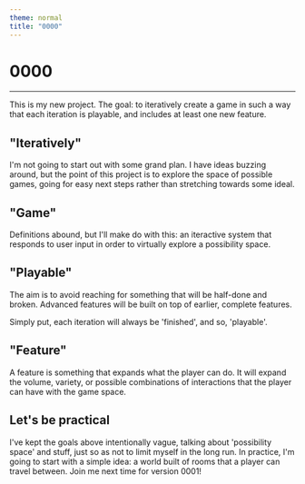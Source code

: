 ```yaml
---
theme: normal
title: "0000"
---
```


0000
=

---

This is my new project. The goal: to iteratively create a game in such a way that each iteration is playable, and includes at least one new feature.

"Iteratively"
-
I'm not going to start out with some grand plan. I have ideas buzzing around, but the point of this project is to explore the space of possible games, going for easy next steps rather than stretching towards some ideal.

"Game"
-
Definitions abound, but I'll make do with this: an iteractive system that responds to user input in order to virtually explore a possibility space.

"Playable"
-
The aim is to avoid reaching for something that will be half-done and broken. Advanced features will be built on top of earlier, complete features.

Simply put, each iteration will always be 'finished', and so, 'playable'.

"Feature"
-
A feature is something that expands what the player can do. It will expand the volume, variety, or possible combinations of interactions that the player can have with the game space.

Let's be practical
-
I've kept the goals above intentionally vague, talking about 'possibility space' and stuff, just so as not to limit myself in the long run. In practice, I'm going to start with a simple idea: a world built of rooms that a player can travel between. Join me next time for version 0001!
